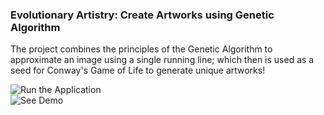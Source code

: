 ### Evolutionary Artistry: Create Artworks using Genetic Algorithm 

The project combines the principles of the Genetic Algorithm to approximate an image using a single running line; which then is used as a seed for Conway's Game of Life to generate unique artworks! 

![Run the Application]("https://evolutionary-artistry.streamlit.app/")
<br>
![See Demo](https://www.youtube.com/embed/Fg6OHpA3eCE)
